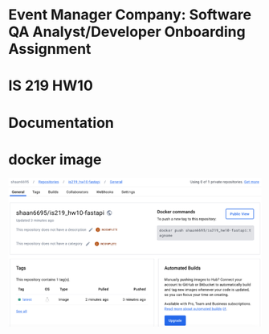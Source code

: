 # Event Manager Company: Software QA Analyst/Developer Onboarding Assignment

# IS 219 HW10

# Documentation

# docker image 
![alt text](<Screen Shot 2024-04-22 at 5.49.02 AM.png>)


